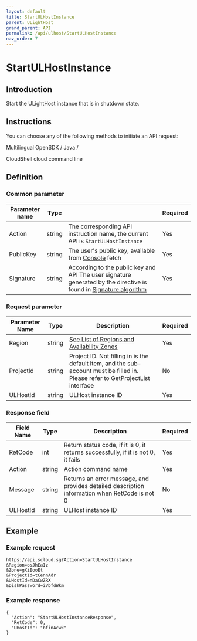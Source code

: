 ```yaml
---
layout: default
title: StartULHostInstance
parent: ULightHost
grand_parent: API
permalink: /api/ulhost/StartULHostInstance
nav_order: 7
---
```

# StartULHostInstance
## Introduction
Start the ULightHost instance that is in shutdown state.

## Instructions
You can choose any of the following methods to initiate an API request:

Multilingual OpenSDK / Java /

CloudShell cloud command line

## Definition
### Common parameter

| Parameter name | Type |  | Required |
| --- | --- | --- | --- |
| Action | string | The corresponding API instruction name, the current API is `StartULHostInstance` | Yes |
| PublicKey | string | The user's public key, available from [Console](https://console.scloud.sg/uaccount/api_manage) fetch | Yes |
| Signature | string | According to the public key and API The user signature generated by the directive is found in [Signature algorithm](https://docs.scloud.sg/api/common/signature-algorithm) | Yes |

### Request parameter

| Parameter Name | Type | Description | Required
| -- | -- | -- | -- |
| Region | string | [See List of Regions and Availability Zones](https://docs.scloud.sg/api/common/region-and-zone) | Yes
| ProjectId |  string | Project ID. Not filling in is the default item, and the sub-account must be filled in. Please refer to GetProjectList interface |  No
| ULHostId | string | ULHost instance ID | Yes |

### Response field 

| Field Name | Type | Description |  Required |
| -- | -- | -- | -- |
| RetCode | int |  Return status code, if it is 0, it returns successfully, if it is not 0, it fails | Yes |
| Action | string |  Action command name | Yes |
| Message | string |  Returns an error message, and provides detailed description information when RetCode is not 0 | No |
| ULHostId | string |  ULHost instance ID | Yes |

## Example
### Example request
```
https://api.scloud.sg?Action=StartULHostInstance
&Region=osJhEaIz
&Zone=gXiEooEt
&ProjectId=tCennAdr
&UHostId=nDaCwZRX
&DiskPassword=iVbfdWkm

```
### Example response
```
{
  "Action": "StartULHostInstanceResponse",
  "RetCode": 0,
  "UHostId": "bfinAcwk"
}
```